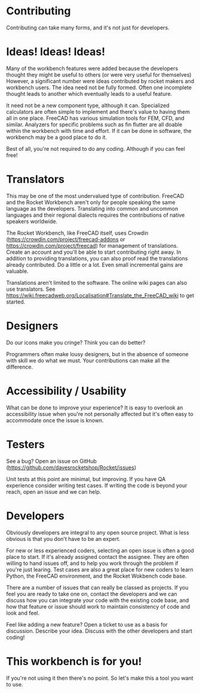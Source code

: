 # Contributing

Contributing can take many forms, and it's not just for developers.

# Ideas! Ideas! Ideas!

Many of the workbench features were added because the developers thought they might be useful to others (or
were very useful for themselves) However, a significant number were ideas contributed by rocket makers and
workbench users. The idea need not be fully formed. Often one incomplete thought leads to another which
eventually leads to a useful feature.

It need not be a new component type, although it can. Specialized calculators are often simple to implement
and there's value to having them all in one place. FreeCAD has various simulation tools for FEM, CFD, and similar.
Analyzers for specific problems such as fin flutter are all doable within the workbench with time and effort.
If it can be done in software, the workbench may be a good place to do it.

Best of all, you're not required to do any coding. Although if you can feel free!

# Translators

This may be one of the most undervalued type of contribution. FreeCAD and the Rocket Workbench aren't only 
for people speaking the same language as the developers. Translating into common and uncommon languages and 
their regional dialects requires the contributions of native speakers worldwide.

The Rocket Workbench, like FreeCAD itself, uses Crowdin (https://crowdin.com/project/freecad-addons or
https://crowdin.com/project/freecad) for management of translations. Create an account and you'll be able 
to start contributing right away. In addition to providing translations, you can also proof read the translations
already contributed. Do a little or a lot. Even small incremental gains are valuable.

Translations aren't limited to the software. The online wiki pages can also use translators. See https://wiki.freecadweb.org/Localisation#Translate_the_FreeCAD_wiki to get started.

# Designers

Do our icons make you cringe? Think you can do better?

Programmers often make lousy designers, but in the absence of someone with skill we do what we must. Your contributions
can make all the difference.

# Accessibility / Usability

What can be done to improve your experience? It is easy to overlook an accessibility issue when you're not personally affected
but it's often easy to accommodate once the issue is known.

# Testers

See a bug? Open an issue on GitHub (https://github.com/davesrocketshop/Rocket/issues)

Unit tests at this point are minimal, but improving. If you have QA experience consider writing test cases. If
writing the code is beyond your reach, open an issue and we can help.

# Developers

Obviously developers are integral to any open source project. What is less obvious is that you don't have to be
an expert.

For new or less experienced coders, selecting an open issue is often a good place to start. If it's already assigned
contact the assignee. They are often willing to hand issues off, and to help you work through the problem if you're just
learing. Test cases are also a great place for new coders to learn Python, the FreeCAD environment, and the Rocket Wokbench
code base.

There are a number of issues that can really be classed as projects. If you feel you are ready to take one on, contact
the developers and we can discuss how you can integrate your code with the existing code base, and how that
feature or issue should work to maintain consistency of code and look and feel.

Feel like adding a new feature? Open a ticket to use as a basis for discussion. Describe your idea. Discuss with the other
developers and start coding!

# This workbench is for you!

If you're not using it then there's no point. So let's make this a tool you want to use.